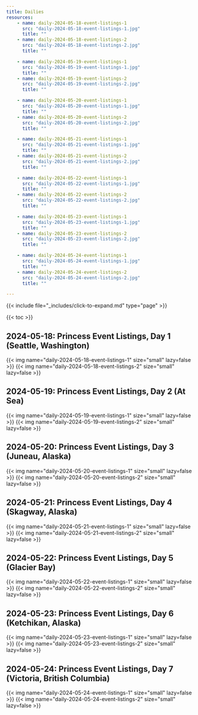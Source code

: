 ```yaml
---
title: Dailies
resources:
    - name: daily-2024-05-18-event-listings-1
      src: "daily-2024-05-18-event-listings-1.jpg"
      title: ""
    - name: daily-2024-05-18-event-listings-2
      src: "daily-2024-05-18-event-listings-2.jpg"
      title: ""

    - name: daily-2024-05-19-event-listings-1
      src: "daily-2024-05-19-event-listings-1.jpg"
      title: ""
    - name: daily-2024-05-19-event-listings-2
      src: "daily-2024-05-19-event-listings-2.jpg"
      title: ""

    - name: daily-2024-05-20-event-listings-1
      src: "daily-2024-05-20-event-listings-1.jpg"
      title: ""
    - name: daily-2024-05-20-event-listings-2
      src: "daily-2024-05-20-event-listings-2.jpg"
      title: ""

    - name: daily-2024-05-21-event-listings-1
      src: "daily-2024-05-21-event-listings-1.jpg"
      title: ""
    - name: daily-2024-05-21-event-listings-2
      src: "daily-2024-05-21-event-listings-2.jpg"
      title: ""

    - name: daily-2024-05-22-event-listings-1
      src: "daily-2024-05-22-event-listings-1.jpg"
      title: ""
    - name: daily-2024-05-22-event-listings-2
      src: "daily-2024-05-22-event-listings-2.jpg"
      title: ""

    - name: daily-2024-05-23-event-listings-1
      src: "daily-2024-05-23-event-listings-1.jpg"
      title: ""
    - name: daily-2024-05-23-event-listings-2
      src: "daily-2024-05-23-event-listings-2.jpg"
      title: ""

    - name: daily-2024-05-24-event-listings-1
      src: "daily-2024-05-24-event-listings-1.jpg"
      title: ""
    - name: daily-2024-05-24-event-listings-2
      src: "daily-2024-05-24-event-listings-2.jpg"
      title: ""

---
```


{{< include file="_includes/click-to-expand.md" type="page" >}}

{{< toc >}}

## 2024-05-18: Princess Event Listings, Day 1 (Seattle, Washington)

{{< img name="daily-2024-05-18-event-listings-1" size="small" lazy=false >}}
{{< img name="daily-2024-05-18-event-listings-2" size="small" lazy=false >}}

## 2024-05-19: Princess Event Listings, Day 2 (At Sea)

{{< img name="daily-2024-05-19-event-listings-1" size="small" lazy=false >}}
{{< img name="daily-2024-05-19-event-listings-2" size="small" lazy=false >}}

## 2024-05-20: Princess Event Listings, Day 3 (Juneau, Alaska)

{{< img name="daily-2024-05-20-event-listings-1" size="small" lazy=false >}}
{{< img name="daily-2024-05-20-event-listings-2" size="small" lazy=false >}}

## 2024-05-21: Princess Event Listings, Day 4 (Skagway, Alaska)

{{< img name="daily-2024-05-21-event-listings-1" size="small" lazy=false >}}
{{< img name="daily-2024-05-21-event-listings-2" size="small" lazy=false >}}

## 2024-05-22: Princess Event Listings, Day 5 (Glacier Bay)

{{< img name="daily-2024-05-22-event-listings-1" size="small" lazy=false >}}
{{< img name="daily-2024-05-22-event-listings-2" size="small" lazy=false >}}

## 2024-05-23: Princess Event Listings, Day 6 (Ketchikan, Alaska)

{{< img name="daily-2024-05-23-event-listings-1" size="small" lazy=false >}}
{{< img name="daily-2024-05-23-event-listings-2" size="small" lazy=false >}}

## 2024-05-24: Princess Event Listings, Day 7 (Victoria, British Columbia)

{{< img name="daily-2024-05-24-event-listings-1" size="small" lazy=false >}}
{{< img name="daily-2024-05-24-event-listings-2" size="small" lazy=false >}}
